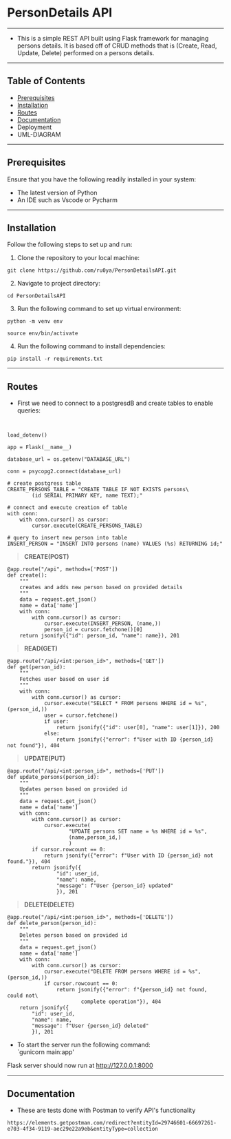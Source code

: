 # PersonDetails API
-------------------
- This is a simple REST API built using Flask framework for managing  
persons details. It is based off of CRUD methods that is (Create, Read,  
Update, Delete) performed on a persons details.  

---------------------------
## Table of Contents
- [Prerequisites](https://github.com/ru0ya/PersonDetailsAPI/tree/main#prerequisites)  
- [Installation](https://github.com/ru0ya/PersonDetailsAPI/tree/main#installation)  
- [Routes](https://github.com/ru0ya/PersonDetailsAPI/tree/main#routes)  
- [Documentation](https://github.com/ru0ya/PersonDetailsAPI#documentation)  
- Deployment  
- UML-DIAGRAM

------------------  
## Prerequisites  
Ensure that you have the following readily installed in your system:  
- The latest version of Python  
- An IDE such as Vscode or Pycharm   

-----------------------------------
## Installation  
Follow the following steps to set up and run:  
1. Clone the repository to your local machine:  
```
git clone https://github.com/ru0ya/PersonDetailsAPI.git
```  


2. Navigate to project directory:  
```
cd PersonDetailsAPI
```  

3. Run the following command to set up virtual environment:  
```
python -m venv env
```  
```
source env/bin/activate
```  

4. Run the following command to install dependencies:  
```
pip install -r requirements.txt
```  

------------------
## Routes  
- First we need to connect to a postgresdB and create tables to enable queries:  

```import psycopg2


load_dotenv()

app = Flask(__name__)

database_url = os.getenv("DATABASE_URL")

conn = psycopg2.connect(database_url)

# create postgress table
CREATE_PERSONS_TABLE = "CREATE TABLE IF NOT EXISTS persons\
        (id SERIAL PRIMARY KEY, name TEXT);"

# connect and execute creation of table
with conn:
    with conn.cursor() as cursor:
        cursor.execute(CREATE_PERSONS_TABLE)

# query to insert new person into table
INSERT_PERSON = "INSERT INTO persons (name) VALUES (%s) RETURNING id;"  
```

> **CREATE(POST)**  
```
@app.route("/api", methods=['POST'])
def create():
    """
    creates and adds new person based on provided details
    """
    data = request.get_json()
    name = data['name']
    with conn:
        with conn.cursor() as cursor:
            cursor.execute(INSERT_PERSON, (name,))
            person_id = cursor.fetchone()[0]
    return jsonify({"id": person_id, "name": name}), 201
```

> **READ(GET)**
```
@app.route("/api/<int:person_id>", methods=['GET'])
def get(person_id):
    """
    Fetches user based on user id
    """
    with conn:
        with conn.cursor() as cursor:
            cursor.execute("SELECT * FROM persons WHERE id = %s", (person_id,))
            user = cursor.fetchone()
            if user:
                return jsonify({"id": user[0], "name": user[1]}), 200
            else:
                return jsonify({"error": f"User with ID {person_id} not found"}), 404
```

> **UPDATE(PUT)**
```
@app.route("/api/<int:person_id>", methods=['PUT'])
def update_persons(person_id):
    """
    Updates person based on provided id
    """
    data = request.get_json()
    name = data['name']
    with conn:
        with conn.cursor() as cursor:
            cursor.execute(
                    "UPDATE persons SET name = %s WHERE id = %s",
                    (name,person_id,)
                    )
        if cursor.rowcount == 0:
            return jsonify({"error": f"User with ID {person_id} not found."}), 404
        return jsonify({
                "id": user_id,
                "name": name,
                "message": f"User {person_id} updated"
                }), 201
```

> **DELETE(DELETE)**
```
@app.route("/api/<int:person_id>", methods=['DELETE'])
def delete_person(person_id):
    """
    Deletes person based on provided id
    """
    data = request.get_json()
    name = data['name']
    with conn:
        with conn.cursor() as cursor:
            cursor.execute("DELETE FROM persons WHERE id = %s", (person_id,))
            if cursor.rowcount == 0:
                return jsonify({"error": f"{person_id} not found, could not\
                        complete operation"}), 404
    return jsonify({
        "id": user_id,
        "name": name,
        "message": f"User {person_id} deleted"
        }), 201
```

- To start the server run the following command:  
`gunicorn main:app'  

Flask server should now run at http://127.0.0.1:8000

----------------------------------  
## Documentation
- These are tests done with Postman to verify API's functionality  
```
https://elements.getpostman.com/redirect?entityId=29746601-66697261-e703-4f34-9119-aec29e22a9eb&entityType=collection
```  

